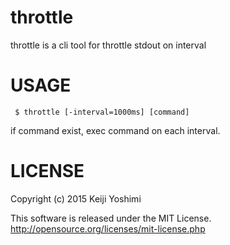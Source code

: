 throttle
==========

throttle is a cli tool for throttle stdout on interval

# USAGE

```
 $ throttle [-interval=1000ms] [command]
```

if command exist, exec command on each interval.

# LICENSE

Copyright (c) 2015 Keiji Yoshimi

This software is released under the MIT License.
http://opensource.org/licenses/mit-license.php
